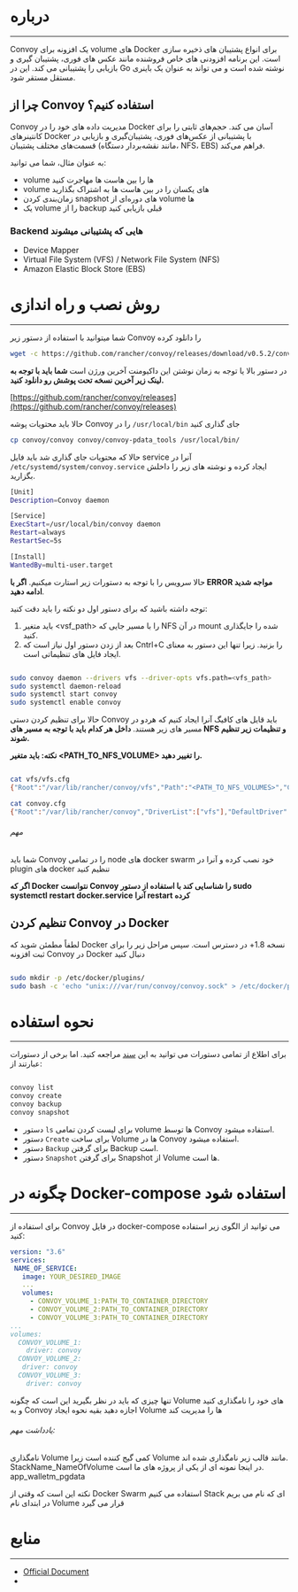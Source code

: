 # درباره

---

Convoy یک افزونه برای volume های Docker برای انواع پشتیبان های ذخیره سازی است. این برنامه افزودنی های خاص فروشنده مانند عکس های فوری، پشتیبان گیری و بازیابی را پشتیبانی می کند. این در Go نوشته شده است و می تواند به عنوان یک باینری مستقل مستقر شود.

## چرا از Convoy استفاده کنیم؟

Convoy مدیریت داده های خود را در Docker آسان می کند. حجم‌های ثابتی را برای کانتینرهای Docker با پشتیبانی از عکس‌های فوری، پشتیبان‌گیری و بازیابی در قسمت‌های مختلف پشتیبان (مانند نقشه‌بردار دستگاه، NFS، EBS) فراهم می‌کند.

به عنوان مثال، شما می توانید:

* volume ها را بین هاست ها مهاجرت کنید
* volume های یکسان را در بین هاست ها به اشتراک بگذارید
* زمان‌بندی کردن snapshot های دوره‌ای از volume ها
* یک volume را از backup قبلی بازیابی کنید

### Backend هایی که پشتیبانی میشوند

* Device Mapper
* Virtual File System (VFS) / Network File System (NFS)
* Amazon Elastic Block Store (EBS)

# روش نصب و راه اندازی

---

شما میتوانید با استفاده از دستور زیر Convoy را دانلود کرده

``` bash
wget -c https://github.com/rancher/convoy/releases/download/v0.5.2/convoy.tar.gz
```

در دستور بالا یا توجه به زمان نوشتن این داکیومنت آخرین ورژن است **شما باید با توجه به لینک زیر آخرین نسخه تحت پوشش رو دانلود کنید.**

[https://github.com/rancher/convoy/releases](https://github.com/rancher/convoy/releases)

حالا باید محتویات پوشه Convoy را در `/usr/local/bin` جای گذاری کنید

```bash
cp convoy/convoy convoy/convoy-pdata_tools /usr/local/bin/
```


حالا که محتویات جای گذاری شد باید فایل service آنرا در `/etc/systemd/system/convoy.service` ایجاد کرده و نوشته های زیر را داخلش بگزارید.

```bash
[Unit]
Description=Convoy daemon

[Service]
ExecStart=/usr/local/bin/convoy daemon
Restart=always
RestartSec=5s

[Install]
WantedBy=multi-user.target
```

حالا سرویس را با توجه به دستورات زیر استارت میکنیم. **اگر با ERROR مواجه شدید ادامه دهید**.

توجه داشته باشید که برای دستور اول دو نکته را باید دقت کنید:

1. باید متغیر &lt;vsf_path> را با مسیر جایی که NFS در آن mount شده را جایگذاری کنید.
2. بعد از زدن دستور اول نیاز است که Cntrl+C را بزنید. زیرا تنها این دستور به معنای ایجاد فایل های تنظیماتی است.

```bash

sudo convoy daemon --drivers vfs --driver-opts vfs.path=<vfs_path>
sudo systemctl daemon-reload
sudo systemctl start convoy
sudo systemctl enable convoy

```

حالا برای تنظیم کردن دستی Convoy باید قایل های کافیگ آنرا ایجاد کنیم که هردو در مسیر های زیر هستند. **داخل هر کدام باید با توجه به مسیر های NFS و تنظیمات زیر تنظیم شوند.**

**نکته: باید متغیر &lt;PATH_TO_NFS_VOLUME> را تغییر دهید.**

```bash

cat vfs/vfs.cfg
{"Root":"/var/lib/rancher/convoy/vfs","Path":"<PATH_TO_NFS_VOLUMES>","ConfigPath":"<PATH_TO_NFS_VOLUMES>/config","DefaultVolumeSize":107374182400}

cat convoy.cfg
{"Root":"/var/lib/rancher/convoy","DriverList":["vfs"],"DefaultDriver":"vfs","MountNamespaceFD":"","IgnoreDockerDelete":false,"CreateOnDockerMount":false,"CmdTimeout":""}

```

###### مهم

شما باید Convoy را در تمامی node های docker swarm خود نصب کرده و آنرا در plugin های docker تنظیم کنید

**اگر که Docker نتوانست Convoy را شناسایی کند با استفاده از دستور sudo systemctl restart docker.service آنرا restart کرده**

## تنظیم کردن Convoy در Docker

لطفاً مطمئن شوید که Docker نسخه 1.8+ در دسترس است. سپس مراحل زیر را برای ثبت افزونه Convoy در Docker دنبال کنید

```bash

sudo mkdir -p /etc/docker/plugins/
sudo bash -c 'echo "unix:///var/run/convoy/convoy.sock" > /etc/docker/plugins/convoy.spec'

```

# نحوه استفاده

---


برای اطلاع از تمامی دستورات می توانید به این [سند]("https://github.com/rancher/convoy") مراجعه کنید. اما برخی از دستورات عبارتند از:

```bash

convoy list
convoy create
convoy backup
convoy snapshot

```

* دستور `ls` برای لیست کردن تمامی volume ها توسط Convoy استفاده میشود.
* دستور `Create` برای ساخت Volume ها در Convoy استفاده میشود.
* دستور `Backup` برای گرفتن Backup است.
* دستور `Snapshot` برای گرفتن Snapshot از Volume ها است.

# چگونه در Docker-compose استفاده شود

---

برای استفاده از Convoy در فایل docker-compose می توانید از الگوی زیر استفاده کنید:

```yaml
version: "3.6"
services:
 NAME_OF_SERVICE:
   image: YOUR_DESIRED_IMAGE
   ...
   volumes:
     - CONVOY_VOLUME_1:PATH_TO_CONTAINER_DIRECTORY
     - CONVOY_VOLUME_2:PATH_TO_CONTAINER_DIRECTORY
     - CONVOY_VOLUME_3:PATH_TO_CONTAINER_DIRECTORY
...
volumes:
  CONVOY_VOLUME_1:
    driver: convoy
  CONVOY_VOLUME_2:
   driver: convoy
  CONVOY_VOLUME_3:
    driver: convoy

```

تنها چیزی که باید در نظر بگیرید این است که چگونه Volume های خود را نامگذاری کنید و به Convoy اجازه دهید بقیه نحوه ایجاد Volume ها را مدیریت کند

###### یادداشت مهم:

نامگذاری Volume کمی گیج کننده است زیرا Volume مانند قالب زیر نامگذاری شده اند. StackName_NameOfVolume در اینجا نمونه ای از یکی از پروژه های ما است. app_walletm_pgdata

نکته این است که وقتی از Docker Swarm استفاده می کنیم Stack ای که نام می بریم در ابتدای نام Volume قرار می گیرد

# منابع

---

* [Official Document](https://github.com/rancher/convoy)
*
